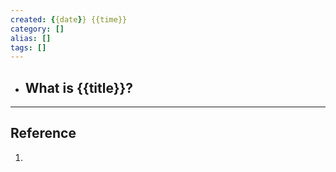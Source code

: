 ```yaml
---
created: {{date}} {{time}}
category: []
alias: []
tags: []
---
```


- What is {{title}}?
	- 


---
## Reference

1. 